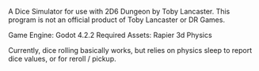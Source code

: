 A Dice Simulator for use with 2D6 Dungeon by Toby Lancaster. This program is not
an official product of Toby Lancaster or DR Games.

Game Engine:		Godot 4.2.2
Required Assets:	Rapier 3d Physics 

Currently, dice rolling basically works, but relies on physics sleep to report 
dice values, or for reroll / pickup.


